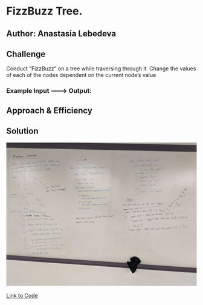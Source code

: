 # FizzBuzz Tree.

## Author: Anastasia Lebedeva

## Challenge
Conduct “FizzBuzz” on a tree while traversing through it. Change the values of each of the nodes dependent on the current node’s value

### Example Input ---> Output:







## Approach & Efficiency


## Solution
![Whiteboard Solution](https://github.com/nastinsk/python-data-structures-and-algorithms/blob/master/assets/fizz-buzz-tree.jpg)

[Link to Code](https://github.com/nastinsk/python-data-structures-and-algorithms/blob/master/challenges/fifo_animal_shelter/fizz_buzz_tree.py)
